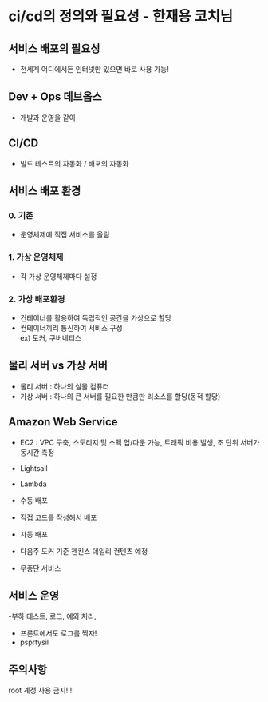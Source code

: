 # ci/cd의 정의와 필요성 - 한재용 코치님

## 서비스 배포의 필요성
- 전세계 어디에서든 인터넷만 있으면 바로 사용 가능!

## Dev + Ops 데브옵스
- 개발과 운영을 같이

## CI/CD
- 빌드 테스트의 자동화 / 배포의 자동화

## 서비스 배포 환경

### 0. 기존
- 운영체제에 직접 서비스를 올림

### 1. 가상 운영체제
- 각 가상 운영체제마다 설정

### 2. 가상 배포환경
- 컨테이너를 활용하여 독립적인 공간을 가상으로 할당
- 컨테이너끼리 통신하여 서비스 구성    
ex) 도커, 쿠버네티스

## 물리 서버 vs 가상 서버
- 물리 서버 : 하나의 실물 컴퓨터
- 가상 서버 : 하나의 큰 서버를 필요한 만큼만 리소스를 할당(동적 할당)

## Amazon Web Service
- EC2 : VPC 구축, 스토리지 및 스펙 업/다운 가능, 트래픽 비용 발생, 초 단위 서버가동시간 측정
- Lightsail 
- Lambda

- 수동 배포
- 직접 코드를 작성해서 배포
- 자동 배포

- 다음주 도커 기준 젠킨스 데일리 컨텐츠 예정 


- 무중단 서비스

## 서비스 운영
-부하 테스트, 로그, 예외 처리, 
- 프론트에서도 로그를 찍자!
- psprtysil 

## 주의사항
root 계정 사용 금지!!!!
